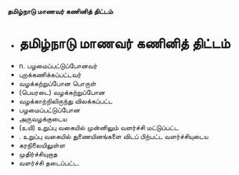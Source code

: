 **தமிழ்நாடு மாணவர் கணினித் திட்டம்**
- # தமிழ்நாடு மாணவர் கணினித் திட்டம்
- n. பழமைப்பட்டுப்போனவர்
- புறக்கணிக்கப்பட்டவர்
- வழக்கற்றுப்போன பொருள்
- (பெயரடை) வழக்கற்றுப்போன
- வழக்காற்றிலிருந்து விலக்கப்பட்ட
- பழமைப்பட்டுப்போன
- அருவழக்குடைய
- (உயி) உறுப்பு வகையில் முன்னிலும் வளர்ச்சி மட்டுப்பட்ட
- . உறுப்பு வகையில் துணையினங்களை விடப் பிற்பட்ட வளர்ச்சியுடைய
- கரநிலையிலுள்ள
- முதிர்ச்சியுறாத
- வளர்ச்சி தடைப்பட்ட.

